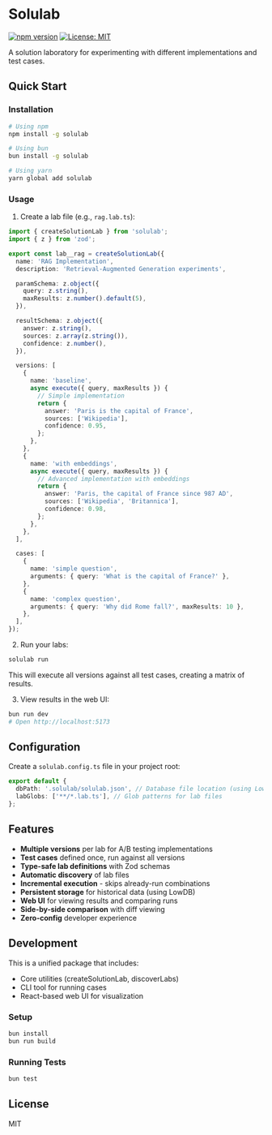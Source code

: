 # Solulab

[![npm version](https://badge.fury.io/js/solulab.svg)](https://badge.fury.io/js/solulab)
[![License: MIT](https://img.shields.io/badge/License-MIT-yellow.svg)](https://opensource.org/licenses/MIT)

A solution laboratory for experimenting with different implementations and test cases.

## Quick Start

### Installation

```bash
# Using npm
npm install -g solulab

# Using bun
bun install -g solulab

# Using yarn
yarn global add solulab
```

### Usage

1. Create a lab file (e.g., `rag.lab.ts`):

```typescript
import { createSolutionLab } from 'solulab';
import { z } from 'zod';

export const lab__rag = createSolutionLab({
  name: 'RAG Implementation',
  description: 'Retrieval-Augmented Generation experiments',

  paramSchema: z.object({
    query: z.string(),
    maxResults: z.number().default(5),
  }),

  resultSchema: z.object({
    answer: z.string(),
    sources: z.array(z.string()),
    confidence: z.number(),
  }),

  versions: [
    {
      name: 'baseline',
      async execute({ query, maxResults }) {
        // Simple implementation
        return {
          answer: 'Paris is the capital of France',
          sources: ['Wikipedia'],
          confidence: 0.95,
        };
      },
    },
    {
      name: 'with embeddings',
      async execute({ query, maxResults }) {
        // Advanced implementation with embeddings
        return {
          answer: 'Paris, the capital of France since 987 AD',
          sources: ['Wikipedia', 'Britannica'],
          confidence: 0.98,
        };
      },
    },
  ],

  cases: [
    {
      name: 'simple question',
      arguments: { query: 'What is the capital of France?' },
    },
    {
      name: 'complex question',
      arguments: { query: 'Why did Rome fall?', maxResults: 10 },
    },
  ],
});
```

2. Run your labs:

```bash
solulab run
```

This will execute all versions against all test cases, creating a matrix of results.

3. View results in the web UI:

```bash
bun run dev
# Open http://localhost:5173
```

## Configuration

Create a `solulab.config.ts` file in your project root:

```typescript
export default {
  dbPath: '.solulab/solulab.json', // Database file location (using LowDB)
  labGlobs: ['**/*.lab.ts'], // Glob patterns for lab files
};
```

## Features

- **Multiple versions** per lab for A/B testing implementations
- **Test cases** defined once, run against all versions
- **Type-safe lab definitions** with Zod schemas
- **Automatic discovery** of lab files
- **Incremental execution** - skips already-run combinations
- **Persistent storage** for historical data (using LowDB)
- **Web UI** for viewing results and comparing runs
- **Side-by-side comparison** with diff viewing
- **Zero-config** developer experience

## Development

This is a unified package that includes:

- Core utilities (createSolutionLab, discoverLabs)
- CLI tool for running cases
- React-based web UI for visualization

### Setup

```bash
bun install
bun run build
```

### Running Tests

```bash
bun test
```

## License

MIT
